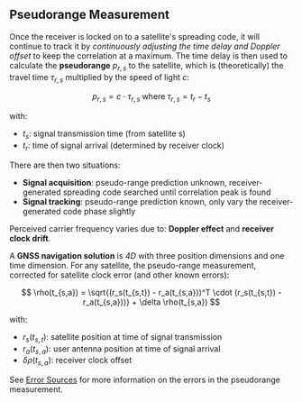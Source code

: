 ## Pseudorange Measurement

Once the receiver is locked on to a satellite's spreading code, it will continue to track it by *continuously adjusting the time delay and Doppler offset* to keep the correlation at a maximum. The time delay is then used to calculate the **pseudorange** $p_{r,s}$ to the satellite, which is (theoretically) the travel time $\tau_{r,s}$ multiplied by the speed of light $c$:

$$
p_{r,s} = c \cdot \tau_{r,s} \; \text{where} \; \tau_{r,s} = t_{r} - t_{s}
$$

with:

* $t_{s}$: signal transmission time (from satellite s)
* $t_{r}$: time of signal arrival (determined by receiver clock)

There are then two situations:

* **Signal acquisition**: pseudo-range prediction unknown, receiver-generated spreading code searched until correlation peak is found
* **Signal tracking**: pseudo-range prediction known, only vary the receiver-generated code phase slightly

Perceived carrier frequency varies due to: **Doppler effect** and **receiver clock drift**.

A **GNSS navigation solution** is *4D* with three position dimensions and one time dimension. For any satellite, the pseudo-range measurement, corrected for satellite clock error (and other known errors):

$$
\rho(t_{s,a}) = \sqrt{(r_s(t_{s,t}) - r_a(t_{s,a}))^T \cdot (r_s(t_{s,t}) - r_a(t_{s,a}))} + \delta \rho(t_{s,a})
$$

with:

* $r_s(t_{s,t})$: satellite position at time of signal transmission
* $r_a(t_{s,a})$: user antenna position at time of signal arrival
* $\delta \rho(t_{s,a})$: receiver clock offset

See [Error Sources](../gnss_performance/error_sources.md) for more information on the errors in the pseudorange measurement.
